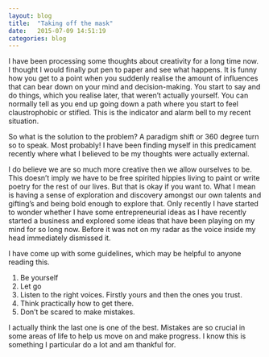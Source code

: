 ```yaml
---
layout: blog
title:  "Taking off the mask"
date:   2015-07-09 14:51:19
categories: blog
---
```

  I have been processing some thoughts about creativity for a long time now. I thought I would finally put pen to paper and see what happens. It is funny how you get to a point when you suddenly realise the amount of influences that can bear down on your mind and decision-making. You start to say and do things, which you realise later, that weren’t actually yourself. You can normally tell as you end up going down a path where you start to feel claustrophobic or stifled. This is the indicator and alarm bell to my recent situation.

  So what is the solution to the problem? A paradigm shift or 360 degree turn so to speak. Most probably! I have been finding myself in this predicament recently where what I believed to be my thoughts were actually external.

  I do believe we are so much more creative then we allow ourselves to be. This doesn’t imply we have to be free spirited hippies living to paint or write poetry for the rest of our lives. But that is okay if you want to. What I mean is having a sense of exploration and discovery amongst our own talents and gifting’s and being bold enough to explore that. Only recently I have started to wonder whether I have some entrepreneurial ideas as I have recently started a business and explored some ideas that have been playing on my mind for so long now. Before it was not on my radar as the voice inside my head immediately dismissed it.

  I have come up with some guidelines, which may be helpful to anyone reading this.

  1.	Be yourself
  2.	Let go
  3.	Listen to the right voices. Firstly yours and then the ones you trust.
  4.	Think practically how to get there.
  5.	Don’t be scared to make mistakes.

  I actually think the last one is one of the best. Mistakes are so crucial in some areas of life to help us move on and make progress. I know this is something I particular do a lot and am thankful for.

